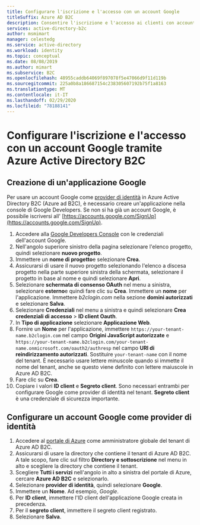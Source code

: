 ```yaml
---
title: Configurare l'iscrizione e l'accesso con un account Google
titleSuffix: Azure AD B2C
description: Consentire l'iscrizione e l'accesso ai clienti con account Google alle applicazioni da Azure Active Directory B2C.
services: active-directory-b2c
author: msmimart
manager: celestedg
ms.service: active-directory
ms.workload: identity
ms.topic: conceptual
ms.date: 08/08/2019
ms.author: mimart
ms.subservice: B2C
ms.openlocfilehash: 48955caddb64069f897078f5e47066d9f11d119b
ms.sourcegitcommit: 225a0b8a186687154c238305607192b75f1a8163
ms.translationtype: MT
ms.contentlocale: it-IT
ms.lasthandoff: 02/29/2020
ms.locfileid: "78188141"
---
```

# <a name="set-up-sign-up-and-sign-in-with-a-google-account-using-azure-active-directory-b2c"></a>Configurare l'iscrizione e l'accesso con un account Google tramite Azure Active Directory B2C

## <a name="create-a-google-application"></a>Creazione di un'applicazione Google

Per usare un account Google come [provider di identità](authorization-code-flow.md) in Azure Active Directory B2C (Azure ad B2C), è necessario creare un'applicazione nella console di Google Developers. Se non si ha già un account Google, è possibile iscriversi all' [https://accounts.google.com/SignUp](https://accounts.google.com/SignUp).

1. Accedere alla [Google Developers Console](https://console.developers.google.com/) con le credenziali dell'account Google.
1. Nell'angolo superiore sinistro della pagina selezionare l'elenco progetto, quindi selezionare **nuovo progetto**.
1. Immettere un **nome di progetto**e selezionare **Crea**.
1. Assicurarsi di usare il nuovo progetto selezionando l'elenco a discesa progetto nella parte superiore sinistra della schermata, selezionare il progetto in base al nome e quindi selezionare **Apri**.
1. Selezionare **schermata di consenso OAuth** nel menu a sinistra, selezionare **esterno**e quindi fare clic su **Crea**.
Immettere un **nome** per l'applicazione. Immettere *b2clogin.com* nella sezione **domini autorizzati** e selezionare **Salva**.
1. Selezionare **Credenziali** nel menu a sinistra e quindi selezionare **Crea credenziali di accesso** > **ID client Oauth**.
1. In **Tipo di applicazione** selezionare **Applicazione Web**.
1. Fornire un **Nome** per l'applicazione, immettere `https://your-tenant-name.b2clogin.com` nel campo **Origini JavaScript autorizzate** e `https://your-tenant-name.b2clogin.com/your-tenant-name.onmicrosoft.com/oauth2/authresp` nel campo **URI di reindirizzamento autorizzati**. Sostituire `your-tenant-name` con il nome del tenant. È necessario usare lettere minuscole quando si immette il nome del tenant, anche se questo viene definito con lettere maiuscole in Azure AD B2C.
1. Fare clic su **Crea**.
1. Copiare i valori **ID client** e **Segreto client**. Sono necessari entrambi per configurare Google come provider di identità nel tenant. **Segreto client** è una credenziale di sicurezza importante.

## <a name="configure-a-google-account-as-an-identity-provider"></a>Configurare un account Google come provider di identità

1. Accedere al [portale di Azure](https://portal.azure.com/) come amministratore globale del tenant di Azure AD B2C.
1. Assicurarsi di usare la directory che contiene il tenant di Azure AD B2C. A tale scopo, fare clic sul filtro **Directory e sottoscrizione** nel menu in alto e scegliere la directory che contiene il tenant.
1. Scegliere **Tutti i servizi** nell'angolo in alto a sinistra del portale di Azure, cercare **Azure AD B2C** e selezionarlo.
1. Selezionare **provider di identità**, quindi selezionare **Google**.
1. Immettere un **Nome**. Ad esempio, *Google*.
1. Per **ID client**, immettere l'ID client dell'applicazione Google creata in precedenza.
1. Per il **segreto client**, immettere il segreto client registrato.
1. Selezionare **Salva**.
